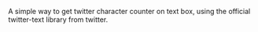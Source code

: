 A simple way to get twitter character counter on text box, using the official twitter-text library from twitter.
